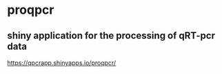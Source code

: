 # proqpcr
## shiny application for the processing of qRT-pcr data

https://qpcrapp.shinyapps.io/proqpcr/
